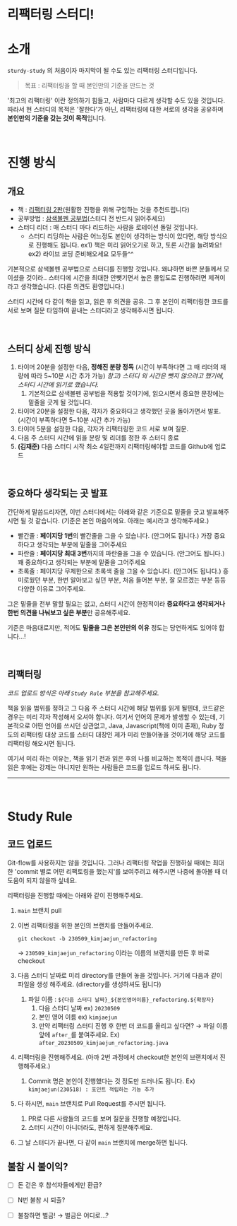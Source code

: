 # 리팩터링 스터디!

# 소개

`sturdy-study` 의 처음이자 마지막이 될 수도 있는  리팩터링 스터디입니다.

>  목표 : 리팩터링을 할 때 본인만의 기준을 만드는 것

'최고의 리팩터링' 이란 정의하기 힘들고, 사람마다 다르게 생각할 수도 있을 것입니다. 따라서 현 스터디의 목적은 '잘한다'가 아닌, 리팩터링에 대한 서로의 생각을 공유하며 **본인만의 기준을 갖는 것이 목적**입니다.

<br>

# 진행 방식

## 개요

- 책 : [리팩터링 2판](https://www.aladin.co.kr/shop/wproduct.aspx?ItemId=236186172)(원활한 진행을 위해 구입하는 것을 추천드립니다)
- 공부방법 : [삼색볼펜 공부법](http://egloos.zum.com/agile/v/3684946)(스터디 전 반드시 읽어주세요)
- 스터디 리더 : 매 스터디 마다 리드하는 사람을 로테이션 돌릴 것입니다.
  - 스터디 리딩하는 사람은 어느정도 본인이 생각하는 방식이 있다면, 해당 방식으로 진행해도 됩니다.
    ex1) 책은 미리 읽어오기로 하고, 토론 시간을 늘려봐요!
    ex2) 라이브 코딩 준비해오세요 모두들^^


기본적으로 삼색볼펜 공부법으로 스터디를 진행할 것입니다. 왜냐하면 바쁜 분들께서 모이셨을 것이라.. 스터디에 시간을 최대한 안뺏기면서 높은 몰입도로 진행하려면 제격이라고 생각했습니다. (다른 의견도 환영입니다.)

스터디 시간에 다 같이 책을 읽고, 읽은 후 의견을 공유. 그 후 본인이 리팩터링한 코드를 서로 보며 질문 타임하여 끝내는 스터디라고 생각해주시면 됩니다.

<br>

## 스터디 상세 진행 방식

1. 타이머 20분을 설정한 다음, **정해진 분량 정독** (시간이 부족하다면 그 때 리더의 재량에 따라 5~10분 시간 추가 가능)
   *참고) 스터디 외 시간은 뺏지 않으려고 했기에, 스터디 시간에 읽기로 했습니다.*
   1. 기본적으로 삼색볼펜 공부법을 적용할 것이기에, 읽으시면서 중요한 문장에는 밑줄을 긋게 될 것입니다.
2. 타이머 20분을 설정한 다음, 각자가 중요하다고 생각했던 곳을 돌아가면서 발표. (시간이 부족하다면 5~10분 시간 추가 가능)
3. 타이머 5분을 설정한 다음, 각자가 리팩터링한 코드 서로 보며 질문.
4. 다음 주 스터디 시간에 읽을 분량 및 리더를 정한 후 스터디 종료
5. **(김재준)** 다음 스터디 시작 최소 4일전까지 리팩터링해야할 코드를 Github에 업로드

<br>

## 중요하다 생각되는 곳 발표

간단하게 말씀드리자면, 이번 스터디에서는 아래와 같은 기준으로 밑줄을 긋고 발표해주시면 될 것 같습니다. (기준은 본인 마음이에요. 아래는 예시라고 생각해주세요.)

- 빨간줄 : **페이지당 1번**의 빨간줄을 그을 수 있습니다. (안그어도 됩니다.) 가장 중요하다고 생각되는 부분에 밑줄을 그어주세요
- 파란줄 : **페이지당 최대 3번**까지의 파란줄을 그을 수 있습니다. (안그어도 됩니다.) 꽤 중요하다고 생각되는 부분에 밑줄을 그어주세요
- 초록줄 : 페이지당 무제한으로 초록색 줄을 그을 수 있습니다. (안그어도 됩니다.) 흥미로웠던 부분, 한번 알아보고 싶던 부분, 처음 들어본 부분, 잘 모르겠는 부분 등등 다양한 이유로 그어주세요.

그은 밑줄을 전부 말할 필요는 없고, 스터디 시간이 한정적이라 **중요하다고 생각되거나 한번 의견을 나눠보고 싶은 부분**만 공유해주세요. 

기준은 마음대로지만, 적어도 **밑줄을 그은 본인만의 이유** 정도는 당연하게도 있어야 합니다...!

<br>

## 리팩터링

*코드 업로드 방식은 아래 `Study Rule` 부분을 참고해주세요.*

책을 읽을 범위를 정하고 그 다음 주 스터디 시간에 해당 범위를 읽게 될텐데, 코드같은 경우는 미리 각자 작성해서 오셔야 합니다. 여기서 언어의 문제가 발생할 수 있는데, 기본적으로 어떤 언어를 쓰시던 상관없고, Java, Javascript(책에 이미 존재), Ruby 정도의 리팩터링 대상 코드를 스터디 대장인 제가 미리 만들어놓을 것이기에 해당 코드를 리팩터링 해오시면 됩니다.

여기서 미리 하는 이유는, 책을 읽기 전과 읽은 후의 나를 비교하는 목적이 큽니다. 책을 읽은 후에는 강제는 아니지만 원하는 사람들은 코드를 업로드 하셔도 됩니다.

<hr>
<br>

# Study Rule

## 코드 업로드

Git-flow를 사용하지는 않을 것입니다. 그러나 리팩터링 작업을 진행하실 때에는 최대한 'commit 별로 어떤 리팩토링을 했는지'를 보여주려고 해주시면 나중에 돌아볼 때 더 도움이 되지 않을까 싶네요.

리팩터링을 진행할 때에는 아래와 같이 진행해주세요.

1. `main` 브랜치 pull

2. 이번 리팩터링을 위한 본인의 브랜치를 만들어주세요.
   ```shell
   git checkout -b 230509_kimjaejun_refactoring
   ```

   → `230509_kimjaejun_refactoring` 이라는 이름의 브랜치를 만든 후 바로 checkout

3. 다음 스터디 날짜로 미리 directory를 만들어 놓을 것입니다. 거기에 다음과 같이 파일을 생성 해주세요. (directory를 생성하셔도 됩니다)

   1. 파일 이름 : `${다음 스터디 날짜}_${본인영어이름}_refactoring.${확장자}`
      1. 다음 스터디 날짜 ex) `20230509`
      2. 본인 영어 이름 ex) `kimjaejun`
      3. 만약 리팩터링 스터디 진행 후 한번 더 코드를 올리고 싶다면? → 파일 이름 앞에 `after_`를 붙여주세요. 
         Ex) `after_20230509_kimjaejun_refactoring.java`

4. 리팩터링을 진행해주세요. (아까 2번 과정에서 checkout한 본인의 브랜치에서 진행해주세요.)

   1. Commit 명은 본인이 진행했다는 것 정도만 드러나도 됩니다.
      Ex) `kimjaejun(230518) : 포인트 적립하는 기능 추가`

5. 다 하시면, `main` 브랜치로 Pull Request를 주시면 됩니다.

   1. PR로 다른 사람들의 코드를 보며 질문을 진행할 예정입니다.
   2. 스터디 시간이 아니더라도, 편하게 질문해주세요.

6. 그 날 스터디가 끝나면, 다 같이 `main` 브랜치에 merge하면 됩니다.

## 불참 시 불이익?

- [ ] 돈 걷은 후 참석자들에게만 환급?
- [ ] N번 불참 시 퇴출?
- [ ] 불참하면 벌금! → 벌금은 어디로...?




